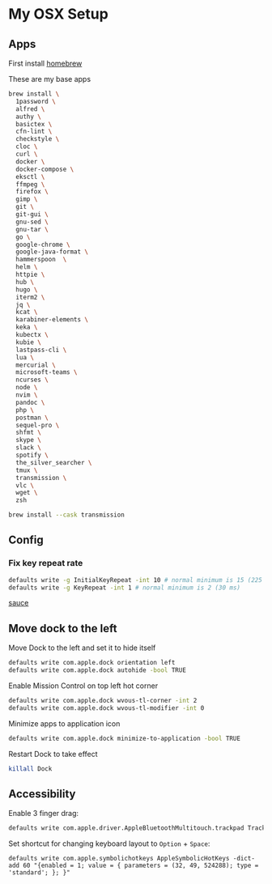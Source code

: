 # My OSX Setup


## Apps 

First install [homebrew](https://brew.sh/)

These are my base apps

```sh
brew install \
  1password \
  alfred \
  authy \
  basictex \
  cfn-lint \
  checkstyle \
  cloc \
  curl \
  docker \
  docker-compose \
  eksctl \
  ffmpeg \
  firefox \
  gimp \
  git \
  git-gui \
  gnu-sed \
  gnu-tar \
  go \
  google-chrome \
  google-java-format \
  hammerspoon  \
  helm \
  httpie \
  hub \
  hugo \
  iterm2 \
  jq \
  kcat \
  karabiner-elements \
  keka \
  kubectx \
  kubie \
  lastpass-cli \
  lua \
  mercurial \
  microsoft-teams \
  ncurses \
  node \
  nvim \
  pandoc \
  php \
  postman \
  sequel-pro \
  shfmt \
  skype \
  slack \
  spotify \
  the_silver_searcher \
  tmux \
  transmission \
  vlc \
  wget \
  zsh
```

```sh
brew install --cask transmission
```

## Config

### Fix key repeat rate

```sh
defaults write -g InitialKeyRepeat -int 10 # normal minimum is 15 (225 ms)
defaults write -g KeyRepeat -int 1 # normal minimum is 2 (30 ms)
```

[sauce](https://apple.stackexchange.com/questions/10467/how-to-increase-keyboard-key-repeat-rate-on-os-x)

## Move dock to the left

Move Dock to the left and set it to hide itself

```sh
defaults write com.apple.dock orientation left
defaults write com.apple.dock autohide -bool TRUE
```

Enable Mission Control on top left hot corner

```sh
defaults write com.apple.dock wvous-tl-corner -int 2
defaults write com.apple.dock wvous-tl-modifier -int 0
```

Minimize apps to application icon

```sh
defaults write com.apple.dock minimize-to-application -bool TRUE
```

Restart Dock to take effect

```sh
killall Dock
```

## Accessibility

Enable 3 finger drag:

```sh
defaults write com.apple.driver.AppleBluetoothMultitouch.trackpad TrackpadThreeFingerDrag -bool TRUE
```

Set shortcut for changing keyboard layout to `Option` + `Space`:

```
defaults write com.apple.symbolichotkeys AppleSymbolicHotKeys -dict-add 60 "{enabled = 1; value = { parameters = (32, 49, 524288); type = 'standard'; }; }"
```
